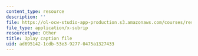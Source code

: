 ```yaml
---
content_type: resource
description: ''
file: https://ol-ocw-studio-app-production.s3.amazonaws.com/courses/res-6-012-introduction-to-probability-spring-2018/ad6951421cdb53e392770475a1327433_eXf2Zak-s0o.vtt
file_type: application/x-subrip
resourcetype: Other
title: 3play caption file
uid: ad695142-1cdb-53e3-9277-0475a1327433
---
```

